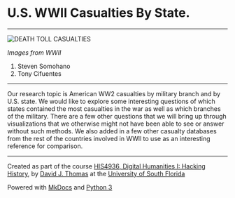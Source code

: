 
# U.S. WWII Casualties By State.

---

![DEATH TOLL CASUALTIES](https://i0.kym-cdn.com/entries/icons/original/000/008/940/world-war-2.png)

*Images from WWII*

1. Steven Somohano
2. Tony Cifuentes

---


Our research topic is American WW2 casualties by military branch and by U.S. state. We would like to explore some interesting questions of which states contained the most casualties in the war as well as which branches of the military. There are a few other questions that we will bring up through visualizations that we otherwise might not have been able to see or answer without such methods. We also added in a few other casualty databases from the rest of the countries involved in WWll to use as an interesting reference for comparison. 

---

Created as part of the course [HIS4936, Digital Humanities I: Hacking History](https://hacking-history.readthedocs.io), by [David J. Thomas](https://github.com/thePortus) at the [University of South Florida](https://www.usf.edu)

Powered with [MkDocs](https://mkdocs.org) and [Python 3](https://python.org)
